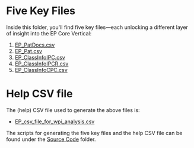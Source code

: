 # Five Key Files
Inside this folder, you'll find five key files—each unlocking a different layer of insight into the EP Core Vertical:
1. [EP_PatDocs.csv](https://drive.google.com/file/d/1ScyKRt0D0k7etiAzPLiq1jOMOXoLoRms/view?usp=sharing)
2. [EP_Pat.csv](https://drive.google.com/file/d/1POjDLhP_vE0K2mj1WR1bhrhWVYy5uW6b/view?usp=sharing)
3. [EP_ClassInfoIPC.csv](https://drive.google.com/file/d/1Vw5xOMN5Jx1nhZu2tW0JXmrJR1vE-6TM/view?usp=sharing)
4. [EP_ClassInfoIPCR.csv](https://drive.google.com/file/d/1N4lEBCkp_aX-iISjMx0fEL1DnaQbQIVD/view?usp=sharing)
5. [EP_ClassInfoCPC.csv](https://drive.google.com/file/d/1fOkuOX9s8zOQyv10Rw-rlFycRV57Vm2z/view?usp=sharing)

# Help CSV file
The (help) CSV file used to generate the above files is:
- [EP_csv_file_for_wpi_analysis.csv](https://drive.google.com/file/d/1Chacl6rF8Yk0_dScPnt4JT3IkEeDXqCv/view?usp=sharing)

The scripts for generating the five key files and the help CSV file can be found under the [Source Code](https://github.com/cs1msa/WPIplus/tree/main/Collection%20Verticals%20(subsets)/Source%20Code) folder.
